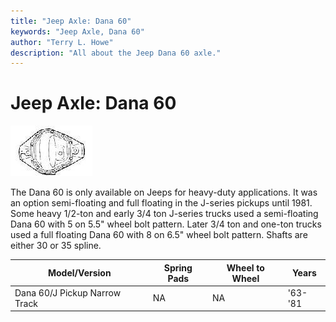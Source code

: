 ```yaml
---
title: "Jeep Axle: Dana 60"
keywords: "Jeep Axle, Dana 60"
author: "Terry L. Howe"
description: "All about the Jeep Dana 60 axle."
---
```

# Jeep Axle: Dana 60

[![Dana 60 diff cover](../../img/axle/bwd60_.jpg)](../../img/axle/bwd60.jpg)   

The Dana 60 is only available on Jeeps for heavy-duty applications. It was an option semi-floating and full floating in the J-series pickups until 1981. Some heavy 1/2-ton and early 3/4 ton J-series trucks used a semi-floating Dana 60 with 5 on 5.5" wheel bolt pattern. Later 3/4 ton and one-ton trucks used a full floating Dana 60 with 8 on 6.5" wheel bolt pattern. Shafts are either 30 or 35 spline. 

| Model/Version                 | Spring Pads | Wheel to Wheel | Years   |
|-------------------------------|-------------|----------------|---------|
| Dana 60/J Pickup Narrow Track | NA          | NA             | '63-'81 |